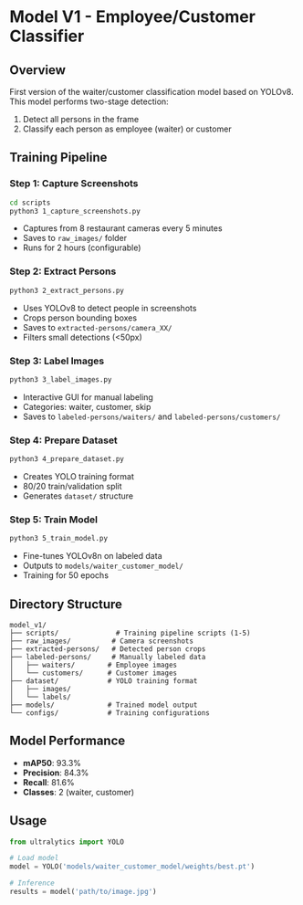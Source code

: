 # Model V1 - Employee/Customer Classifier

## Overview
First version of the waiter/customer classification model based on YOLOv8. This model performs two-stage detection:
1. Detect all persons in the frame
2. Classify each person as employee (waiter) or customer

## Training Pipeline

### Step 1: Capture Screenshots
```bash
cd scripts
python3 1_capture_screenshots.py
```
- Captures from 8 restaurant cameras every 5 minutes
- Saves to `raw_images/` folder
- Runs for 2 hours (configurable)

### Step 2: Extract Persons
```bash
python3 2_extract_persons.py
```
- Uses YOLOv8 to detect people in screenshots
- Crops person bounding boxes
- Saves to `extracted-persons/camera_XX/`
- Filters small detections (<50px)

### Step 3: Label Images
```bash
python3 3_label_images.py
```
- Interactive GUI for manual labeling
- Categories: waiter, customer, skip
- Saves to `labeled-persons/waiters/` and `labeled-persons/customers/`

### Step 4: Prepare Dataset
```bash
python3 4_prepare_dataset.py
```
- Creates YOLO training format
- 80/20 train/validation split
- Generates `dataset/` structure

### Step 5: Train Model
```bash
python3 5_train_model.py
```
- Fine-tunes YOLOv8n on labeled data
- Outputs to `models/waiter_customer_model/`
- Training for 50 epochs

## Directory Structure
```
model_v1/
├── scripts/              # Training pipeline scripts (1-5)
├── raw_images/          # Camera screenshots
├── extracted-persons/   # Detected person crops
├── labeled-persons/     # Manually labeled data
│   ├── waiters/        # Employee images
│   └── customers/      # Customer images
├── dataset/            # YOLO training format
│   ├── images/
│   └── labels/
├── models/             # Trained model output
└── configs/            # Training configurations
```

## Model Performance
- **mAP50**: 93.3%
- **Precision**: 84.3%
- **Recall**: 81.6%
- **Classes**: 2 (waiter, customer)

## Usage
```python
from ultralytics import YOLO

# Load model
model = YOLO('models/waiter_customer_model/weights/best.pt')

# Inference
results = model('path/to/image.jpg')
```